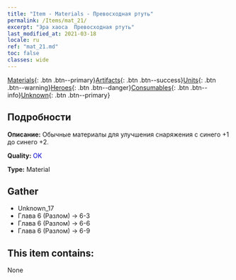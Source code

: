 ```yaml
---
title: "Item - Materials - Превосходная ртуть"
permalink: /Items/mat_21/
excerpt: "Эра хаоса  Превосходная ртуть"
last_modified_at: 2021-03-18
locale: ru
ref: "mat_21.md"
toc: false
classes: wide
---
```

 [Materials](/ru/Items/){: .btn .btn--primary}[Artifacts](/ru/Items/Artifacts/){: .btn .btn--success}[Units](/ru/Items/Units/){: .btn .btn--warning}[Heroes](/ru/Items/Heroes/){: .btn .btn--danger}[Consumables](/ru/Items/Consumables/){: .btn .btn--info}[Unknown](/ru/Items/Unknown/){: .btn .btn--primary}

## Подробности
 **Описание:** Обычные материалы для улучшения снаряжения c синего +1 до синего +2.

 **Quality:** <span style="color: #0000CD">OK</span>

 **Type:** Material

## Gather

*    Unknown_17 
*    Глава 6 (Разлом) -> 6-3 
*    Глава 6 (Разлом) -> 6-6 
*    Глава 6 (Разлом) -> 6-9 

## This item contains:

  None

